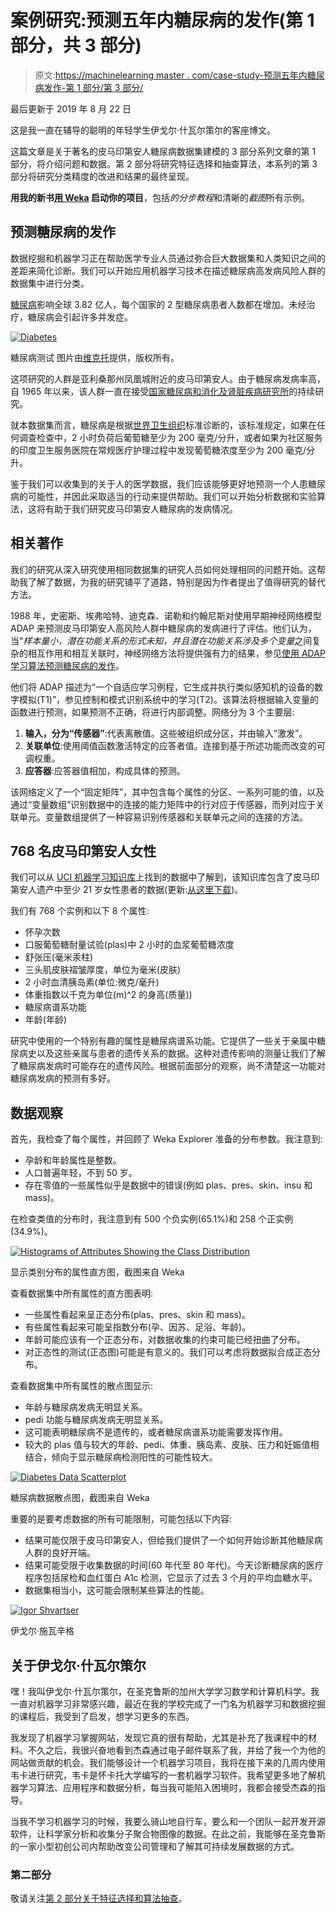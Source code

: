# 案例研究:预测五年内糖尿病的发作(第 1 部分，共 3 部分)

> 原文:[https://machinelearning master . com/case-study-预测五年内糖尿病发作-第 1 部分/第 3 部分/](https://machinelearningmastery.com/case-study-predicting-the-onset-of-diabetes-within-five-years-part-1-of-3/)

最后更新于 2019 年 8 月 22 日

这是我一直在辅导的聪明的年轻学生伊戈尔·什瓦尔策尔的客座博文。

这篇文章是关于著名的皮马印第安人糖尿病数据集建模的 3 部分系列文章的第 1 部分，将介绍问题和数据。第 2 部分将研究特征选择和抽查算法，本系列的第 3 部分将研究分类精度的改进和结果的最终呈现。

**用我的新书[用 Weka](https://machinelearningmastery.com/machine-learning-mastery-weka/) 启动你的项目**，包括*的分步教程*和清晰的*截图*所有示例。

## 预测糖尿病的发作

数据挖掘和机器学习正在帮助医学专业人员通过弥合巨大数据集和人类知识之间的差距来简化诊断。我们可以开始应用机器学习技术在描述糖尿病高发病风险人群的数据集中进行分类。

[糖尿病](https://en.wikipedia.org/wiki/Diabetes_mellitus)影响全球 3.82 亿人，每个国家的 2 型糖尿病患者人数都在增加。未经治疗，糖尿病会引起许多并发症。

[![Diabetes](img/066077ce7959f24b2464854d7b923356.png)](https://machinelearningmastery.com/wp-content/uploads/2014/03/diabetes.jpg)

糖尿病测试
图片由[维克托](https://www.flickr.com/photos/v1ctor/10871254373/)提供，版权所有。

这项研究的人群是亚利桑那州凤凰城附近的皮马印第安人。由于糖尿病发病率高，自 1965 年以来，该人群一直在接受[国家糖尿病和消化及肾脏疾病研究所](http://www.niddk.nih.gov/Pages/default.aspx)的持续研究。

就本数据集而言，糖尿病是根据[世界卫生组织](http://www.who.int/diabetes/publications/en/)标准诊断的，该标准规定，如果在任何调查检查中，2 小时负荷后葡萄糖至少为 200 毫克/分升，或者如果为社区服务的印度卫生服务医院在常规医疗护理过程中发现葡萄糖浓度至少为 200 毫克/分升。

鉴于我们可以收集到的关于人的医学数据，我们应该能够更好地预测一个人患糖尿病的可能性，并因此采取适当的行动来提供帮助。我们可以开始分析数据和实验算法，这将有助于我们研究皮马印第安人糖尿病的发病情况。

## 相关著作

我们的研究从深入研究使用相同数据集的研究人员如何处理相同的问题开始。这帮助我了解了数据，为我的研究铺平了道路，特别是因为作者提出了值得研究的替代方法。

1988 年，史密斯、埃弗哈特、迪克森、诺勒和约翰尼斯对使用早期神经网络模型 ADAP 来预测皮马印第安人高风险人群中糖尿病的发病进行了评估。他们认为，当“*样本量小，潜在功能关系的形式未知，并且潜在功能关系涉及多个变量*之间复杂的相互作用和相互关联时，神经网络方法将提供强有力的结果，参见[使用 ADAP 学习算法预测糖尿病的发作](https://scholar.google.com/scholar?hl=en&q=Using+the+ADAP+Learning+Algorithm+to+Forecast+the+Onset+of+Diabetes+Mellitus)。

他们将 ADAP 描述为“一个自适应学习例程，它生成并执行类似感知机的设备的数字模拟(T1)”，参见控制和模式识别系统中的学习(T2)。该算法将根据输入变量的函数进行预测，如果预测不正确，将进行内部调整。网络分为 3 个主要层:

1.  **输入，分为“传感器”**:代表离散值。这些被组织成分区，并由输入“激发”。
2.  **关联单位**:使用阈值函数激活特定的应答者值。连接到基于所述功能而改变的可调权重。
3.  **应答器**:应答器值相加，构成具体的预测。

该网络定义了一个“固定矩阵”，其中包含每个属性的分区、一系列可能的值，以及通过“变量数组”识别数据中的连接的能力矩阵中的行对应于传感器，而列对应于关联单元。变量数组提供了一种容易识别传感器和关联单元之间的连接的方法。

## 768 名皮马印第安人女性

我们可以从 [UCI 机器学习知识库](https://archive.ics.uci.edu/ml/datasets/Pima+Indians+Diabetes)上找到的数据中了解到，该知识库包含了皮马印第安人遗产中至少 21 岁女性患者的数据(更新:[从这里下载](https://raw.githubusercontent.com/jbrownlee/Datasets/master/pima-indians-diabetes.data.csv))。

我们有 768 个实例和以下 8 个属性:

*   怀孕次数
*   口服葡萄糖耐量试验(plas)中 2 小时的血浆葡萄糖浓度
*   舒张压(毫米汞柱)
*   三头肌皮肤褶皱厚度，单位为毫米(皮肤)
*   2 小时血清胰岛素(单位:微克/毫升)
*   体重指数以千克为单位(m)^2 的身高(质量))
*   糖尿病谱系功能
*   年龄(年龄)

研究中使用的一个特别有趣的属性是糖尿病谱系功能。它提供了一些关于亲属中糖尿病史以及这些亲属与患者的遗传关系的数据。这种对遗传影响的测量让我们了解了糖尿病发病时可能存在的遗传风险。根据前面部分的观察，尚不清楚这一功能对糖尿病发病的预测有多好。

## 数据观察

首先，我检查了每个属性，并回顾了 Weka Explorer 准备的分布参数。我注意到:

*   孕龄和年龄属性是整数。
*   人口普遍年轻，不到 50 岁。
*   存在零值的一些属性似乎是数据中的错误(例如 plas、pres、skin、insu 和 mass)。

在检查类值的分布时，我注意到有 500 个负实例(65.1%)和 258 个正实例(34.9%)。

[![Histograms of Attributes Showing the Class Distribution](img/56f068646950fcc9ffb6fcaaed0004f5.png)](https://machinelearningmastery.com/wp-content/uploads/2014/03/histograms.png)

显示类别分布的属性直方图，截图来自 Weka

查看数据集中所有属性的直方图表明:

*   一些属性看起来呈正态分布(plas、pres、skin 和 mass)。
*   有些属性看起来可能呈指数分布(孕、因苏、足浴、年龄)。
*   年龄可能应该有一个正态分布，对数据收集的约束可能已经扭曲了分布。
*   对正态性的测试(正态图)可能是有意义的。我们可以考虑将数据拟合成正态分布。

查看数据集中所有属性的散点图显示:

*   年龄与糖尿病发病无明显关系。
*   pedi 功能与糖尿病发病无明显关系。
*   这可能表明糖尿病不是遗传的，或者糖尿病谱系功能需要发挥作用。
*   较大的 plas 值与较大的年龄、pedi、体重、胰岛素、皮肤、压力和妊娠值相结合，倾向于显示糖尿病检测阳性的可能性较大。

[![Diabetes Data Scatterplot](img/d68ac88a8df7e4fb22d7bee894e53e0a.png)](https://machinelearningmastery.com/wp-content/uploads/2014/03/diabetes-data-scatterplot.png)

糖尿病数据散点图，截图来自 Weka

重要的是要考虑数据的所有可能限制，可能包括以下内容:

*   结果可能仅限于皮马印第安人，但给我们提供了一个如何开始诊断其他糖尿病人群的良好开端。
*   结果可能受限于收集数据的时间(60 年代至 80 年代)。今天诊断糖尿病的医疗程序包括尿检和血红蛋白 A1c 检测，它显示了过去 3 个月的平均血糖水平。
*   数据集相当小，这可能会限制某些算法的性能。

[![Igor Shvartser](img/75114723c0d174193f86649fc180d82c.png)](https://machinelearningmastery.com/wp-content/uploads/2014/03/Igor-Shvartser-.png)

伊戈尔·施瓦辛格

## 关于伊戈尔·什瓦尔策尔

嘿！我叫伊戈尔·什瓦尔策尔，在圣克鲁斯的加州大学学习数学和计算机科学。我一直对机器学习非常感兴趣，最近在我的学校完成了一门名为机器学习和数据挖掘的课程后，我受到了启发，想学习更多的东西。

我发现了机器学习掌握网站，发现它真的很有帮助，尤其是补充了我课程中的材料。不久之后，我很兴奋地看到杰森通过电子邮件联系了我，并给了我一个为他的网站做贡献的机会。我们能够设计一个机器学习项目，我将在接下来的几周内使用韦卡进行研究，韦卡是怀卡托大学编写的一套机器学习软件。我希望更多地了解机器学习算法、应用程序和数据分析，每当我可能陷入困境时，我都会接受杰森的指导。

当我不学习机器学习的时候，我要么骑山地自行车，要么和一个团队一起开发开源软件，让科学家分析和收集分子聚合物图像的数据。在此之前，我能够在圣克鲁斯的一家小型初创公司内帮助改变公司管理和了解其可持续发展数据的方式。

### 第二部分

敬请关注[第 2 部分关于特征选择和算法抽查](https://machinelearningmastery.com/case-study-predicting-the-onset-of-diabetes-within-five-years-part-2-of-3/ "Case Study: Predicting the Onset of Diabetes Within Five Years (part 2 of 3)")。
